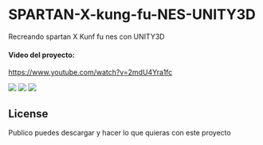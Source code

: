 
# SPARTAN-X-kung-fu-NES-UNITY3D

Recreando spartan X Kunf fu nes con UNITY3D

#### Video del proyecto:
https://www.youtube.com/watch?v=2mdU4Yra1fc

<a href='https://drive.google.com/file/d/1SD7VPuX7f9SRpWFiL97-6e3e9fU_Lci8/view?usp=drive_open&amp;usp=embed_facebook&source=ctrlq.org'><img src='https://lh3.googleusercontent.com/DLaFKm9OUnbcWGkFpCFzWsAQLkVa8BxWasEnoU7_ZWboX1BEL4PoRXDVRRE=w2400' /></a>
<a href='https://drive.google.com/file/d/1mY4qwA8JKd6BRi4fDY2F5xYDhvNvoBJz/view?usp=drive_open&amp;usp=embed_facebook&source=ctrlq.org'><img src='https://lh3.googleusercontent.com/IjzhVCjmcphk_oen1Doby6eqHBFntVF6xTs5b6Mar1zyyrliMXv_4qvBX18=w2400' /></a>
<a href='https://drive.google.com/file/d/1LZ6PJnbczE2L2GjT-vrW5v9_HJ3bMkE4/view?usp=drive_open&amp;usp=embed_facebook&source=ctrlq.org'><img src='https://lh5.googleusercontent.com/WpnLfAXLbUDUdsv0cBLTdVEOAlylIc-ZNvl_tDl5RClto9woJ1j09u5v9Ew=w2400' /></a>

## License
Publico puedes descargar y hacer lo que quieras con este proyecto
